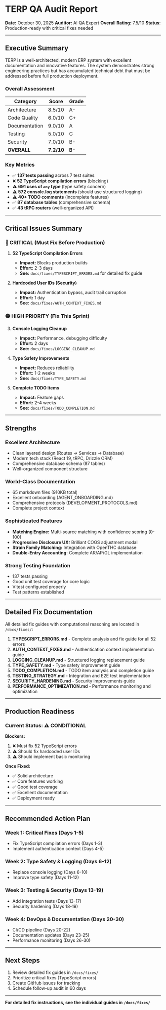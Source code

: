 # TERP QA Audit Report

**Date:** October 30, 2025
**Auditor:** AI QA Expert
**Overall Rating:** 7.5/10
**Status:** Production-ready with critical fixes needed

---

## Executive Summary

TERP is a well-architected, modern ERP system with excellent documentation and innovative features. The system demonstrates strong engineering practices but has accumulated technical debt that must be addressed before full production deployment.

### Overall Assessment

| Category | Score | Grade |
|----------|-------|-------|
| Architecture | 8.5/10 | A- |
| Code Quality | 6.0/10 | C+ |
| Documentation | 9.0/10 | A |
| Testing | 5.0/10 | C |
| Security | 7.0/10 | B- |
| **OVERALL** | **7.2/10** | **B-** |

### Key Metrics

- ✅ **137 tests passing** across 7 test suites
- ❌ **52 TypeScript compilation errors** (blocking)
- ⚠️ **691 uses of `any` type** (type safety concern)
- ⚠️ **572 console.log statements** (should use structured logging)
- ⚠️ **40+ TODO comments** (incomplete features)
- ✅ **87 database tables** (comprehensive schema)
- ✅ **43 tRPC routers** (well-organized API)

---

## Critical Issues Summary

### 🔴 CRITICAL (Must Fix Before Production)

1. **52 TypeScript Compilation Errors**
   - **Impact:** Blocks production builds
   - **Effort:** 2-3 days
   - **See:** `docs/fixes/TYPESCRIPT_ERRORS.md` for detailed fix guide

2. **Hardcoded User IDs (Security)**
   - **Impact:** Authentication bypass, audit trail corruption
   - **Effort:** 1 day
   - **See:** `docs/fixes/AUTH_CONTEXT_FIXES.md`

### 🟡 HIGH PRIORITY (Fix This Sprint)

3. **Console Logging Cleanup**
   - **Impact:** Performance, debugging difficulty
   - **Effort:** 2 days
   - **See:** `docs/fixes/LOGGING_CLEANUP.md`

4. **Type Safety Improvements**
   - **Impact:** Reduces reliability
   - **Effort:** 1-2 weeks
   - **See:** `docs/fixes/TYPE_SAFETY.md`

5. **Complete TODO Items**
   - **Impact:** Feature gaps
   - **Effort:** 2-4 weeks
   - **See:** `docs/fixes/TODO_COMPLETION.md`

---

## Strengths

### Excellent Architecture
- Clean layered design (Routes → Services → Database)
- Modern tech stack (React 19, tRPC, Drizzle ORM)
- Comprehensive database schema (87 tables)
- Well-organized component structure

### World-Class Documentation
- 65 markdown files (910KB total)
- Excellent onboarding (AGENT_ONBOARDING.md)
- Comprehensive protocols (DEVELOPMENT_PROTOCOLS.md)
- Complete project context

### Sophisticated Features
- **Matching Engine:** Multi-source matching with confidence scoring (0-100)
- **Progressive Disclosure UX:** Brilliant COGS adjustment modal
- **Strain Family Matching:** Integration with OpenTHC database
- **Double-Entry Accounting:** Complete AR/AP/GL implementation

### Strong Testing Foundation
- 137 tests passing
- Good unit test coverage for core logic
- Vitest configured properly
- Test patterns established

---

## Detailed Fix Documentation

All detailed fix guides with computational reasoning are located in `/docs/fixes/`:

1. **TYPESCRIPT_ERRORS.md** - Complete analysis and fix guide for all 52 errors
2. **AUTH_CONTEXT_FIXES.md** - Authentication context implementation guide
3. **LOGGING_CLEANUP.md** - Structured logging replacement guide
4. **TYPE_SAFETY.md** - Type safety improvement guide
5. **TODO_COMPLETION.md** - TODO item analysis and completion guide
6. **TESTING_STRATEGY.md** - Integration and E2E test implementation
7. **SECURITY_HARDENING.md** - Security improvements guide
8. **PERFORMANCE_OPTIMIZATION.md** - Performance monitoring and optimization

---

## Production Readiness

### Current Status: ⚠️ CONDITIONAL

**Blockers:**
1. ❌ Must fix 52 TypeScript errors
2. ⚠️ Should fix hardcoded user IDs
3. ⚠️ Should implement basic monitoring

**Once Fixed:**
- ✅ Solid architecture
- ✅ Core features working
- ✅ Good test coverage
- ✅ Excellent documentation
- ✅ Deployment ready

---

## Recommended Action Plan

### Week 1: Critical Fixes (Days 1-5)
- Fix TypeScript compilation errors (Days 1-3)
- Implement authentication context (Days 4-5)

### Week 2: Type Safety & Logging (Days 6-12)
- Replace console logging (Days 6-10)
- Improve type safety (Days 11-12)

### Week 3: Testing & Security (Days 13-19)
- Add integration tests (Days 13-17)
- Security hardening (Days 18-19)

### Week 4: DevOps & Documentation (Days 20-30)
- CI/CD pipeline (Days 20-22)
- Documentation updates (Days 23-25)
- Performance monitoring (Days 26-30)

---

## Next Steps

1. Review detailed fix guides in `/docs/fixes/`
2. Prioritize critical fixes (TypeScript errors)
3. Create GitHub issues for tracking
4. Schedule follow-up audit in 60 days

---

**For detailed fix instructions, see the individual guides in `/docs/fixes/`**
